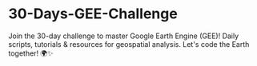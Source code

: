 # 30-Days-GEE-Challenge
Join the 30-day challenge to master Google Earth Engine (GEE)! Daily scripts, tutorials &amp; resources for geospatial analysis. Let's code the Earth together! 🌍✨
